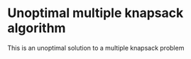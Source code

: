 # Unoptimal multiple knapsack algorithm
 This is an unoptimal solution to a multiple knapsack problem
